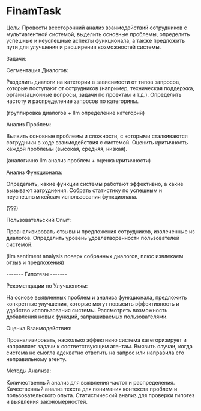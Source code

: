 # FinamTask

Цель: Провести всесторонний анализ взаимодействий сотрудников с мультиагентной системой, выделить основные проблемы, определить успешные и неуспешные аспекты функционала, а также предложить пути для улучшения и расширения возможностей системы.

Задачи:

Сегментация Диалогов:

Разделить диалоги на категории в зависимости от типов запросов, которые поступают от сотрудников (например, техническая поддержка, организационные вопросы, задачи по проектам и т.д.).
Определить частоту и распределение запросов по категориям.

(группировка диалогов + llm определение категорий)

Анализ Проблем:

Выявить основные проблемы и сложности, с которыми сталкиваются сотрудники в ходе взаимодействия с системой.
Оценить критичность каждой проблемы (высокая, средняя, низкая).

(аналогично llm анализ проблем + оценка критичности)

Анализ Функционала:

Определить, какие функции системы работают эффективно, а какие вызывают затруднения.
Собрать статистику по успешным и неуспешным кейсам использования функционала.

(???)

Пользовательский Опыт:

Проанализировать отзывы и предложения сотрудников, извлеченные из диалогов.
Определить уровень удовлетворенности пользователей системой.

(llm sentiment analysis поверх собранных диалогов, плюс извлекаем отзыв и предложения)

------- Гипотезы -------

Рекомендации по Улучшениям:

На основе выявленных проблем и анализа функционала, предложить конкретные улучшения, которые могут повысить эффективность и удобство использования системы.
Рассмотреть возможность добавления новых функций, запрашиваемых пользователями.


Оценка Взаимодействия:

Проанализировать, насколько эффективно система категоризирует и направляет задачи к соответствующим агентам.
Выявить случаи, когда система не смогла адекватно ответить на запрос или направила его неправильному агенту.

Методы Анализа:

Количественный анализ для выявления частот и распределения.
Качественный анализ текста для понимания контекста проблем и пользовательского опыта.
Статистический анализ для проверки гипотез и выявления закономерностей.

